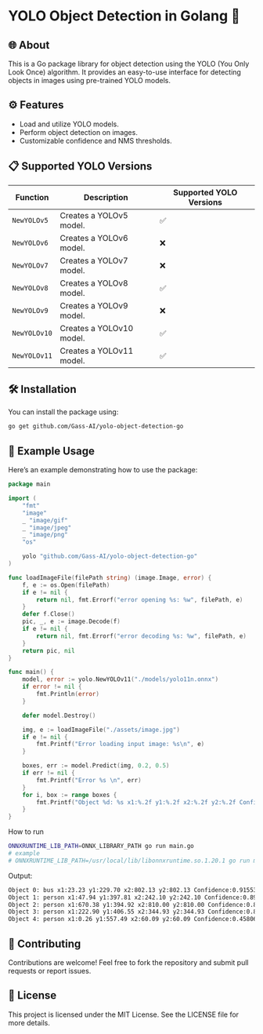 # YOLO Object Detection in Golang 🌟

## 🌐 About

This is a Go package library for object detection using the YOLO (You Only Look Once) algorithm. It provides an easy-to-use interface for detecting objects in images using pre-trained YOLO models.

## ⚙️ Features

- Load and utilize YOLO models.
- Perform object detection on images.
- Customizable confidence and NMS thresholds.

## 📋 Supported YOLO Versions

| Function           | Description                        | Supported YOLO Versions |
|--------------------|------------------------------------|-------------------------|
| `NewYOLOv5`        | Creates a YOLOv5 model.             | ✅                     |
| `NewYOLOv6`        | Creates a YOLOv6 model.             | ❌                     |
| `NewYOLOv7`        | Creates a YOLOv7 model.             | ❌                     |
| `NewYOLOv8`        | Creates a YOLOv8 model.             | ✅                     |
| `NewYOLOv9`        | Creates a YOLOv9 model.             | ❌                     |
| `NewYOLOv10`       | Creates a YOLOv10 model.            | ✅                     |
| `NewYOLOv11`       | Creates a YOLOv11 model.            | ✅                     |

## 🛠️ Installation

You can install the package using:

```bash
go get github.com/Gass-AI/yolo-object-detection-go
```

## 🌟 Example Usage
Here’s an example demonstrating how to use the package:

```go
package main

import (
	"fmt"
	"image"
	_ "image/gif"
	_ "image/jpeg"
	_ "image/png"
	"os"

	yolo "github.com/Gass-AI/yolo-object-detection-go"
)

func loadImageFile(filePath string) (image.Image, error) {
	f, e := os.Open(filePath)
	if e != nil {
		return nil, fmt.Errorf("error opening %s: %w", filePath, e)
	}
	defer f.Close()
	pic, _, e := image.Decode(f)
	if e != nil {
		return nil, fmt.Errorf("error decoding %s: %w", filePath, e)
	}
	return pic, nil
}

func main() {
	model, error := yolo.NewYOLOv11("./models/yolo11n.onnx")
	if error != nil {
		fmt.Println(error)
	}

	defer model.Destroy()

	img, e := loadImageFile("./assets/image.jpg")
	if e != nil {
		fmt.Printf("Error loading input image: %s\n", e)
	}

	boxes, err := model.Predict(img, 0.2, 0.5)
	if err != nil {
		fmt.Printf("Error %s \n", err)
	}
	for i, box := range boxes {
		fmt.Printf("Object %d: %s x1:%.2f y1:%.2f x2:%.2f y2:%.2f Confidence:%f\n", i, box.Label, box.X1, box.Y1, box.X2, box.X2, box.Confidence)
	}
}
```
How to run
```bash
ONNXRUNTIME_LIB_PATH=ONNX_LIBRARY_PATH go run main.go
# example 
# ONNXRUNTIME_LIB_PATH=/usr/local/lib/libonnxruntime.so.1.20.1 go run main.go
```

Output:
```bash
Object 0: bus x1:23.23 y1:229.70 x2:802.13 y2:802.13 Confidence:0.915536
Object 1: person x1:47.94 y1:397.81 x2:242.10 y2:242.10 Confidence:0.893309
Object 2: person x1:670.38 y1:394.92 x2:810.00 y2:810.00 Confidence:0.845367
Object 3: person x1:222.90 y1:406.55 x2:344.93 y2:344.93 Confidence:0.830382
Object 4: person x1:0.26 y1:557.49 x2:60.09 y2:60.09 Confidence:0.458066
```

## 🤝 Contributing
Contributions are welcome! Feel free to fork the repository and submit pull requests or report issues.

## 📝 License
This project is licensed under the MIT License. See the LICENSE file for more details.

